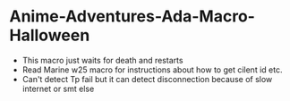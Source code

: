 # Anime-Adventures-Ada-Macro-Halloween
- This macro just waits for death and restarts
- Read Marine w25 macro for instructions about how to get cilent id etc.
- Can't detect Tp fail but it can detect disconnection because of slow internet or smt else
